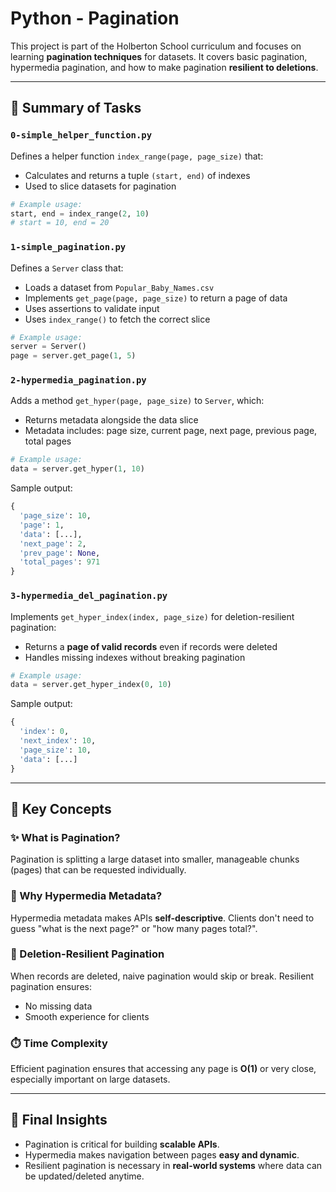 # Python - Pagination

This project is part of the Holberton School curriculum and focuses on learning **pagination techniques** for datasets. It covers basic pagination, hypermedia pagination, and how to make pagination **resilient to deletions**.

---

## 📄 Summary of Tasks

### `0-simple_helper_function.py`
Defines a helper function `index_range(page, page_size)` that:
- Calculates and returns a tuple `(start, end)` of indexes
- Used to slice datasets for pagination

```python
# Example usage:
start, end = index_range(2, 10)
# start = 10, end = 20
```

### `1-simple_pagination.py`
Defines a `Server` class that:
- Loads a dataset from `Popular_Baby_Names.csv`
- Implements `get_page(page, page_size)` to return a page of data
- Uses assertions to validate input
- Uses `index_range()` to fetch the correct slice

```python
# Example usage:
server = Server()
page = server.get_page(1, 5)
```

### `2-hypermedia_pagination.py`
Adds a method `get_hyper(page, page_size)` to `Server`, which:
- Returns metadata alongside the data slice
- Metadata includes: page size, current page, next page, previous page, total pages

```python
# Example usage:
data = server.get_hyper(1, 10)
```

Sample output:
```python
{
  'page_size': 10,
  'page': 1,
  'data': [...],
  'next_page': 2,
  'prev_page': None,
  'total_pages': 971
}
```

### `3-hypermedia_del_pagination.py`
Implements `get_hyper_index(index, page_size)` for deletion-resilient pagination:
- Returns a **page of valid records** even if records were deleted
- Handles missing indexes without breaking pagination

```python
# Example usage:
data = server.get_hyper_index(0, 10)
```

Sample output:
```python
{
  'index': 0,
  'next_index': 10,
  'page_size': 10,
  'data': [...]
}
```

---

## 🧠 Key Concepts

### ✨ What is Pagination?
Pagination is splitting a large dataset into smaller, manageable chunks (pages) that can be requested individually.

### 👀 Why Hypermedia Metadata?
Hypermedia metadata makes APIs **self-descriptive**. Clients don't need to guess "what is the next page?" or "how many pages total?".

### 🚫 Deletion-Resilient Pagination
When records are deleted, naive pagination would skip or break. Resilient pagination ensures:
- No missing data
- Smooth experience for clients

### ⏱️ Time Complexity
Efficient pagination ensures that accessing any page is **O(1)** or very close, especially important on large datasets.

---

## 🚀 Final Insights
- Pagination is critical for building **scalable APIs**.
- Hypermedia makes navigation between pages **easy and dynamic**.
- Resilient pagination is necessary in **real-world systems** where data can be updated/deleted anytime.
